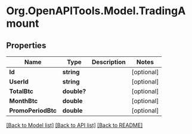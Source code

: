 # Org.OpenAPITools.Model.TradingAmount
## Properties

Name | Type | Description | Notes
------------ | ------------- | ------------- | -------------
**Id** | **string** |  | [optional] 
**UserId** | **string** |  | [optional] 
**TotalBtc** | **double?** |  | [optional] 
**MonthBtc** | **double** |  | [optional] 
**PromoPeriodBtc** | **double** |  | [optional] 

[[Back to Model list]](../README.md#documentation-for-models) [[Back to API list]](../README.md#documentation-for-api-endpoints) [[Back to README]](../README.md)

